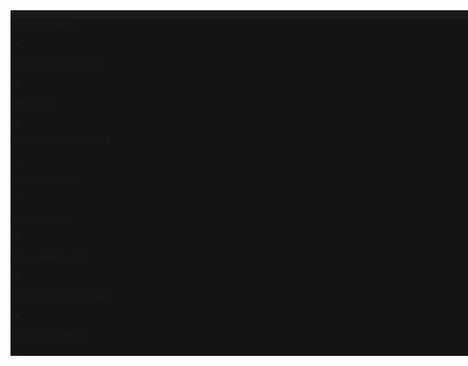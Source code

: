 <div class="split-view-view visible" style="top: 0px; height: 553px;"><div class="part editor" id="workbench.parts.editor" role="main"><div class="content" data-keybinding-context="5" style="overflow: hidden; background-color: rgb(26, 26, 26); width: 1169px; height: 553px;"><div class="grid-view-container"><div class="monaco-grid-view"><div class="monaco-grid-branch-node"><div class="monaco-split-view2 horizontal separator-border" style="--separator-border: rgba(255, 255, 255, 0.05);"><div class="sash-container"></div><div class="monaco-scrollable-element " role="presentation" style="position: relative; overflow: hidden;"><div class="split-view-container" style="overflow: hidden;"><div class="split-view-view visible" style="left: 0px; width: 1169px;"><div data-keybinding-context="6" class="editor-group-container active"><div class="editor-group-container-toolbar"><div class="monaco-action-bar"><ul class="actions-container highlight-toggled" role="toolbar" aria-label="Empty editor group actions"></ul></div></div><div class="editorCursorMainDiv" style="height: 100%; display: none;"><div style="height: 100%; width: 100%;"><div style="display: flex; justify-content: center; align-items: center; height: 100%; width: 100%; min-width: 420px; margin-left: auto; margin-right: auto; flex-direction: column; background: var(--vscode-editor-background); padding: 48px; gap: 24px; box-sizing: border-box;"><div style="display: flex; gap: 12px; align-items: center; width: 100%; max-width: calc(420px - 0.8rem);"><img src="../../../workbench/browser/parts/editor/media/logo.png" class="w-[50px] h-[50px]"><div class="flex flex-col"><div class="text-xl font-medium">Cursor</div><div class="flex gap-1.5"><div class="text-xs text-description-foreground font-light">Pro</div><div class="flex flex-row gap-1.5 items-center text-description-foreground"><span class="w-0.5 h-0.5 rounded-full bg-description-foreground inline-block"></span><span class="text-xs text-text-link-foreground font-light hover:underline cursor-pointer opacity-80">Settings</span></div></div></div></div><div style="display: grid; grid-template-columns: repeat(3, minmax(0px, 1fr)); gap: 12px; justify-content: center; width: 100%; max-width: calc(420px - 0.8rem);"><div class="cursor-button cursor-button-secondary cursor-button-secondary-clickable empty-screen-button" style="user-select: none; flex-shrink: 0; background-color: color-mix(in srgb, color-mix(in srgb, var(--vscode-quickInput-background) 80%, var(--vscode-editor-foreground) 5%) 95%, rgb(128, 128, 128) 5%); border: 1px solid var(--vscode-widget-border); padding: 10px 12px; border-radius: 6px; display: flex; flex-direction: column; justify-content: center; align-items: flex-start; gap: 6px; cursor: pointer; overflow: hidden; text-overflow: ellipsis; box-shadow: 0 0 1px var(--vscode-widget-shadow);"><div class="codicon codicon-folder-two" style="font-size: 16px; color: var(--vscode-foreground);"></div><div style="font-size: 12px; color: var(--vscode-foreground); white-space: nowrap; overflow: hidden; text-overflow: ellipsis;">Open project</div></div><div class="cursor-button cursor-button-secondary cursor-button-secondary-clickable empty-screen-button" style="user-select: none; flex-shrink: 0; background-color: color-mix(in srgb, color-mix(in srgb, var(--vscode-quickInput-background) 80%, var(--vscode-editor-foreground) 5%) 95%, rgb(128, 128, 128) 5%); border: 1px solid var(--vscode-widget-border); padding: 10px 12px; border-radius: 6px; display: flex; flex-direction: column; justify-content: center; align-items: flex-start; gap: 6px; cursor: pointer; overflow: hidden; text-overflow: ellipsis; box-shadow: 0 0 1px var(--vscode-widget-shadow);"><div class="codicon codicon-clone-two" style="font-size: 16px; color: var(--vscode-foreground);"></div><div style="font-size: 12px; color: var(--vscode-foreground); white-space: nowrap; overflow: hidden; text-overflow: ellipsis;">Clone repo</div></div><div class="cursor-button cursor-button-secondary cursor-button-secondary-clickable empty-screen-button" style="user-select: none; flex-shrink: 0; background-color: color-mix(in srgb, color-mix(in srgb, var(--vscode-quickInput-background) 80%, var(--vscode-editor-foreground) 5%) 95%, rgb(128, 128, 128) 5%); border: 1px solid var(--vscode-widget-border); padding: 10px 12px; border-radius: 6px; display: flex; flex-direction: column; justify-content: center; align-items: flex-start; gap: 6px; cursor: pointer; overflow: hidden; text-overflow: ellipsis; box-shadow: 0 0 1px var(--vscode-widget-shadow);"><div class="codicon codicon-terminal-two" style="font-size: 16px; color: var(--vscode-foreground);"></div><div style="font-size: 12px; color: var(--vscode-foreground); white-space: nowrap; overflow: hidden; text-overflow: ellipsis;">Connect via SSH</div></div></div><div style="width: 100%; max-width: 420px;"><div style="display: flex; align-items: center; justify-content: space-between; padding: 0.2rem 0.4rem; font-size: 0.65rem; line-height: 1.2; margin-bottom: 0.15rem; opacity: 0.9; gap: 0.5rem; color: var(--vscode-foreground);"><div style="display: flex; align-items: center;"><span style="font-weight: 400; margin-right: 0.25rem; opacity: 0.6;">Recent projects</span></div><div class="empty-screen-view-all" style="cursor: pointer; opacity: 0.6;">View all (8<!---->)</div></div><div style="display: flex; flex-direction: column; gap: 0.15rem;"><div class="empty-screen-recent-item" style="display: flex; outline: none; align-items: center; padding: 0.2rem 0.4rem; border-radius: 0.25rem; cursor: pointer; justify-content: center; min-width: 0px; line-height: 1.2;"><div style="flex-grow: 1; flex-shrink: 1; min-width: 0px; font-size: 0.75rem; color: var(--vscode-foreground); opacity: 0.8; white-space: nowrap; overflow: hidden; text-overflow: ellipsis;">CursorWeb</div><div style="font-size: 0.65rem; color: var(--vscode-foreground); opacity: 0.6; margin-left: 12px; flex-shrink: 0; direction: rtl; white-space: nowrap; overflow: hidden; text-overflow: ellipsis; max-width: 50%;"><span style="direction: ltr; unicode-bidi: embed;">~/Documents/Git</span></div></div><div class="empty-screen-recent-item" style="display: flex; outline: none; align-items: center; padding: 0.2rem 0.4rem; border-radius: 0.25rem; cursor: pointer; justify-content: center; min-width: 0px; line-height: 1.2;"><div style="flex-grow: 1; flex-shrink: 1; min-width: 0px; font-size: 0.75rem; color: var(--vscode-foreground); opacity: 0.8; white-space: nowrap; overflow: hidden; text-overflow: ellipsis;">aboutME</div><div style="font-size: 0.65rem; color: var(--vscode-foreground); opacity: 0.6; margin-left: 12px; flex-shrink: 0; direction: rtl; white-space: nowrap; overflow: hidden; text-overflow: ellipsis; max-width: 50%;"><span style="direction: ltr; unicode-bidi: embed;">~/Documents/Git</span></div></div><div class="empty-screen-recent-item" style="display: flex; outline: none; align-items: center; padding: 0.2rem 0.4rem; border-radius: 0.25rem; cursor: pointer; justify-content: center; min-width: 0px; line-height: 1.2;"><div style="flex-grow: 1; flex-shrink: 1; min-width: 0px; font-size: 0.75rem; color: var(--vscode-foreground); opacity: 0.8; white-space: nowrap; overflow: hidden; text-overflow: ellipsis;">CursorWeb-1</div><div style="font-size: 0.65rem; color: var(--vscode-foreground); opacity: 0.6; margin-left: 12px; flex-shrink: 0; direction: rtl; white-space: nowrap; overflow: hidden; text-overflow: ellipsis; max-width: 50%;"><span style="direction: ltr; unicode-bidi: embed;">~/Documents/Git</span></div></div><div class="empty-screen-recent-item" style="display: flex; outline: none; align-items: center; padding: 0.2rem 0.4rem; border-radius: 0.25rem; cursor: pointer; justify-content: center; min-width: 0px; line-height: 1.2;"><div style="flex-grow: 1; flex-shrink: 1; min-width: 0px; font-size: 0.75rem; color: var(--vscode-foreground); opacity: 0.8; white-space: nowrap; overflow: hidden; text-overflow: ellipsis;">SimpleGardeningCalendar</div><div style="font-size: 0.65rem; color: var(--vscode-foreground); opacity: 0.6; margin-left: 12px; flex-shrink: 0; direction: rtl; white-space: nowrap; overflow: hidden; text-overflow: ellipsis; max-width: 50%;"><span style="direction: ltr; unicode-bidi: embed;">~/Documents/Git</span></div></div><div class="empty-screen-recent-item" style="display: flex; outline: none; align-items: center; padding: 0.2rem 0.4rem; border-radius: 0.25rem; cursor: pointer; justify-content: center; min-width: 0px; line-height: 1.2;"><div style="flex-grow: 1; flex-shrink: 1; min-width: 0px; font-size: 0.75rem; color: var(--vscode-foreground); opacity: 0.8; white-space: nowrap; overflow: hidden; text-overflow: ellipsis;">3m5s</div><div style="font-size: 0.65rem; color: var(--vscode-foreground); opacity: 0.6; margin-left: 12px; flex-shrink: 0; direction: rtl; white-space: nowrap; overflow: hidden; text-overflow: ellipsis; max-width: 50%;"><span style="direction: ltr; unicode-bidi: embed;">~/Documents/Git</span></div></div></div></div></div></div></div><div class="monaco-progress-container done" role="progressbar" aria-valuemin="0" aria-hidden="true" style="display: none; top: 33px;"><div class="progress-bit" style="background-color: var(--vscode-progressBar-background); width: inherit; opacity: 1;"></div></div><div class="title tabs show-file-icons" style="--editor-group-tab-height: 35px; background-color: rgb(20, 20, 20);"><div class="tabs-and-actions-container tabs-border-bottom" data-keybinding-context="7" style="--tabs-border-bottom-color: rgba(255, 255, 255, 0.05);"><div class="monaco-scrollable-element " role="presentation" style="position: relative; overflow: hidden;"><div role="tablist" draggable="true" class="tabs-container" style="overflow: hidden;"><div draggable="true" role="tab" class="tab tab-actions-right sizing-fit has-icon tab-border-bottom" aria-label="AppController.js" aria-description="" custom-hover="true" data-resource-name="AppController.js" aria-selected="false" tabindex="-1" style="left: auto; border-right: 1px solid rgba(255, 255, 255, 0.05); --tab-border-bottom-color: #1a1a1a;"><div class="tab-border-top-container"></div><div class="monaco-icon-label file-icon controllers-name-dir-icon appcontroller.js-name-file-icon name-file-icon js-ext-file-icon ext-file-icon javascript-lang-file-icon tab-label tab-label-has-badge" aria-label="~/Documents/Git/CursorWeb/cursor-chat-agent/web/assets/js/presentation/controllers/AppController.js"><div class="monaco-icon-label-container"><span class="monaco-icon-name-container"><a class="label-name">AppController.js</a></span></div></div><div class="tab-actions"><div class="monaco-action-bar"><ul class="actions-container" role="toolbar" aria-label="Tab actions"><li class="action-item" role="presentation" custom-hover="true"><a class="action-label codicon codicon-close" role="button" aria-label="Close (Ctrl+W)" tabindex="-1"></a></li></ul></div></div><div class="tab-fade-hider"></div><div class="tab-border-bottom-container"></div></div><div draggable="true" role="tab" class="tab tab-actions-right sizing-fit has-icon tab-border-bottom" aria-label="chat-dom.md" aria-description="" custom-hover="true" data-resource-name="chat-dom.md" aria-selected="false" tabindex="-1" style="left: auto; border-right: 1px solid rgba(255, 255, 255, 0.05); --tab-border-bottom-color: #1a1a1a;"><div class="tab-border-top-container"></div><div class="monaco-icon-label file-icon cursor-name-dir-icon chat-dom.md-name-file-icon name-file-icon md-ext-file-icon ext-file-icon markdown-lang-file-icon tab-label tab-label-has-badge monaco-decoration-itemColor--ec98p9 monaco-decoration-itemBadge--ec98p9 monaco-decoration-iconBadge--ec98p9" aria-label="~/Documents/Git/CursorWeb/cursor-chat-agent/docs/ides/cursor/chat-dom.md • Untracked"><div class="monaco-icon-label-container"><span class="monaco-icon-name-container"><a class="label-name">chat-dom.md</a></span><span class="monaco-icon-description-container"><span class="label-description">…/cursor</span></span></div></div><div class="tab-actions"><div class="monaco-action-bar"><ul class="actions-container" role="toolbar" aria-label="Tab actions"><li class="action-item" role="presentation" custom-hover="true"><a class="action-label codicon codicon-close" role="button" aria-label="Close (Ctrl+W)" tabindex="-1"></a></li></ul></div></div><div class="tab-fade-hider"></div><div class="tab-border-bottom-container"></div></div><div draggable="true" role="tab" class="tab tab-actions-right sizing-fit has-icon tab-border-bottom" aria-label="selectors.js" aria-description="" custom-hover="true" data-resource-name="selectors.js" aria-selected="false" tabindex="-1" style="left: auto; border-right: 1px solid rgba(255, 255, 255, 0.05); --tab-border-bottom-color: #1a1a1a;"><div class="tab-border-top-container"></div><div class="monaco-icon-label file-icon cursor-name-dir-icon selectors.js-name-file-icon name-file-icon js-ext-file-icon ext-file-icon javascript-lang-file-icon tab-label tab-label-has-badge monaco-decoration-itemColor--ec98p9 monaco-decoration-itemBadge--ec98p9 monaco-decoration-iconBadge--ec98p9" aria-label="~/Documents/Git/CursorWeb/cursor-chat-agent/docs/ides/cursor/selectors.js • Untracked"><div class="monaco-icon-label-container"><span class="monaco-icon-name-container"><a class="label-name">selectors.js</a></span></div></div><div class="tab-actions"><div class="monaco-action-bar"><ul class="actions-container" role="toolbar" aria-label="Tab actions"><li class="action-item" role="presentation" custom-hover="true"><a class="action-label codicon codicon-close" role="button" aria-label="Close (Ctrl+W)" tabindex="-1"></a></li></ul></div></div><div class="tab-fade-hider"></div><div class="tab-border-bottom-container"></div></div><div draggable="true" role="tab" class="tab tab-actions-right sizing-fit has-icon tab-border-bottom" aria-label="DOM-STRUCTURES.md" aria-description="" custom-hover="true" data-resource-name="DOM-STRUCTURES.md" aria-selected="false" tabindex="-1" style="left: auto; border-right: 1px solid rgba(255, 255, 255, 0.05); --tab-border-bottom-color: #1a1a1a;"><div class="tab-border-top-container"></div><div class="monaco-icon-label file-icon docs-name-dir-icon dom-structures.md-name-file-icon name-file-icon md-ext-file-icon ext-file-icon markdown-lang-file-icon tab-label tab-label-has-badge monaco-decoration-itemColor--ec98p9 monaco-decoration-itemBadge--ec98p9 monaco-decoration-iconBadge--ec98p9" aria-label="~/Documents/Git/CursorWeb/cursor-chat-agent/docs/DOM-STRUCTURES.md • Untracked"><div class="monaco-icon-label-container"><span class="monaco-icon-name-container"><a class="label-name">DOM-STRUCTURES.md</a></span></div></div><div class="tab-actions"><div class="monaco-action-bar"><ul class="actions-container" role="toolbar" aria-label="Tab actions"><li class="action-item" role="presentation" custom-hover="true"><a class="action-label codicon codicon-close" role="button" aria-label="Close (Ctrl+W)" tabindex="-1"></a></li></ul></div></div><div class="tab-fade-hider"></div><div class="tab-border-bottom-container"></div></div><div draggable="true" role="tab" class="tab tab-actions-right sizing-fit has-icon tab-border-bottom" aria-label="sidebar-dom.md" aria-description="" custom-hover="true" data-resource-name="sidebar-dom.md" aria-selected="false" tabindex="-1" style="left: auto; border-right: 1px solid rgba(255, 255, 255, 0.05); --tab-border-bottom-color: #1a1a1a;"><div class="tab-border-top-container"></div><div class="monaco-icon-label file-icon cursor-name-dir-icon sidebar-dom.md-name-file-icon name-file-icon md-ext-file-icon ext-file-icon markdown-lang-file-icon tab-label tab-label-has-badge" aria-label="~/Documents/Git/CursorWeb/cursor-chat-agent/docs/ides/cursor/sidebar-dom.md"><div class="monaco-icon-label-container"><span class="monaco-icon-name-container"><a class="label-name">sidebar-dom.md</a></span></div></div><div class="tab-actions"><div class="monaco-action-bar"><ul class="actions-container" role="toolbar" aria-label="Tab actions"><li class="action-item" role="presentation" custom-hover="true"><a class="action-label codicon codicon-close" role="button" aria-label="Close (Ctrl+W)" tabindex="-1"></a></li></ul></div></div><div class="tab-fade-hider"></div><div class="tab-border-bottom-container"></div></div><div draggable="true" role="tab" class="tab tab-actions-right sizing-fit has-icon tab-border-bottom active selected tab-border-top" aria-label="editor-dom.md" aria-description="" custom-hover="true" data-resource-name="editor-dom.md" aria-selected="true" tabindex="0" style="left: auto; border-right: 1px solid rgba(255, 255, 255, 0.05); --tab-border-bottom-color: #1a1a1a; --tab-border-top-color: rgba(255, 255, 255, 0);"><div class="tab-border-top-container"></div><div class="monaco-icon-label file-icon cursor-name-dir-icon editor-dom.md-name-file-icon name-file-icon md-ext-file-icon ext-file-icon markdown-lang-file-icon tab-label tab-label-has-badge" aria-label="~/Documents/Git/CursorWeb/cursor-chat-agent/docs/ides/cursor/editor-dom.md"><div class="monaco-icon-label-container"><span class="monaco-icon-name-container"><a class="label-name">editor-dom.md</a></span><span class="monaco-icon-description-container"><span class="label-description" style="margin-left: 0px;"></span></span></div></div><div class="tab-actions"><div class="monaco-action-bar"><ul class="actions-container" role="toolbar" aria-label="Tab actions"><li class="action-item" role="presentation" custom-hover="true"><a class="action-label codicon codicon-close" role="button" aria-label="Close (Ctrl+W)" tabindex="0"></a></li></ul></div></div><div class="tab-fade-hider"></div><div class="tab-border-bottom-container"></div></div><div draggable="true" role="tab" class="tab tab-actions-right sizing-fit has-icon tab-border-bottom" aria-label="dom-patterns.md" aria-description="" custom-hover="true" data-resource-name="dom-patterns.md" aria-selected="false" tabindex="-1" style="left: auto; border-right: 1px solid rgba(255, 255, 255, 0.05); --tab-border-bottom-color: #1a1a1a;"><div class="tab-border-top-container"></div><div class="monaco-icon-label file-icon common-name-dir-icon dom-patterns.md-name-file-icon name-file-icon md-ext-file-icon ext-file-icon markdown-lang-file-icon tab-label tab-label-has-badge monaco-decoration-itemColor--ec98p9 monaco-decoration-itemBadge--ec98p9 monaco-decoration-iconBadge--ec98p9" aria-label="~/Documents/Git/CursorWeb/cursor-chat-agent/docs/ides/common/dom-patterns.md • Untracked"><div class="monaco-icon-label-container"><span class="monaco-icon-name-container"><a class="label-name">dom-patterns.md</a></span><span class="monaco-icon-description-container"><span class="label-description" style="margin-left: 0px;"></span></span></div></div><div class="tab-actions"><div class="monaco-action-bar"><ul class="actions-container" role="toolbar" aria-label="Tab actions"><li class="action-item" role="presentation" custom-hover="true"><a class="action-label codicon codicon-close" role="button" aria-label="Close (Ctrl+W)" tabindex="-1"></a></li></ul></div></div><div class="tab-fade-hider"></div><div class="tab-border-bottom-container"></div></div><div draggable="true" role="tab" class="tab tab-actions-right sizing-fit has-icon" aria-label="chat-dom.md" aria-description="" custom-hover="true" data-resource-name="chat-dom.md" aria-selected="false" tabindex="-1" style="left: auto; border-right: 1px solid rgba(255, 255, 255, 0.05);"><div class="tab-border-top-container"></div><div class="monaco-icon-label file-icon vscode-name-dir-icon chat-dom.md-name-file-icon name-file-icon md-ext-file-icon ext-file-icon markdown-lang-file-icon tab-label tab-label-has-badge monaco-decoration-itemColor--ec98p9 monaco-decoration-itemBadge--ec98p9 monaco-decoration-iconBadge--ec98p9" aria-label="~/Documents/Git/CursorWeb/cursor-chat-agent/docs/ides/vscode/chat-dom.md • Untracked"><div class="monaco-icon-label-container"><span class="monaco-icon-name-container"><a class="label-name">chat-dom.md</a></span><span class="monaco-icon-description-container"><span class="label-description">…/vscode</span></span></div></div><div class="tab-actions"><div class="monaco-action-bar"><ul class="actions-container" role="toolbar" aria-label="Tab actions"><li class="action-item" role="presentation" custom-hover="true"><a class="action-label codicon codicon-close" role="button" aria-label="Close (Ctrl+W)" tabindex="-1"></a></li></ul></div></div><div class="tab-fade-hider"></div><div class="tab-border-bottom-container"></div></div><div draggable="true" role="tab" class="tab tab-actions-right sizing-fit has-icon" aria-label="ChatComponent.js" aria-description="" custom-hover="true" data-resource-name="ChatComponent.js" aria-selected="false" tabindex="-1" style="left: auto; border-right: 1px solid rgba(255, 255, 255, 0.05);"><div class="tab-border-top-container"></div><div class="monaco-icon-label file-icon components-name-dir-icon chatcomponent.js-name-file-icon name-file-icon js-ext-file-icon ext-file-icon javascript-lang-file-icon tab-label tab-label-has-badge" aria-label="~/Documents/Git/CursorWeb/cursor-chat-agent/web/assets/js/presentation/components/ChatComponent.js"><div class="monaco-icon-label-container"><span class="monaco-icon-name-container"><a class="label-name">ChatComponent.js</a></span></div></div><div class="tab-actions"><div class="monaco-action-bar"><ul class="actions-container" role="toolbar" aria-label="Tab actions"><li class="action-item" role="presentation" custom-hover="true"><a class="action-label codicon codicon-close" role="button" aria-label="Close (Ctrl+W)" tabindex="-1"></a></li></ul></div></div><div class="tab-fade-hider"></div><div class="tab-border-bottom-container"></div></div><div draggable="true" role="tab" class="tab tab-actions-right sizing-fit has-icon" aria-label="Cursor Settings" aria-description="" custom-hover="true" data-resource-name="aisettings" aria-selected="false" tabindex="-1" style="left: auto; border-right: 1px solid rgba(255, 255, 255, 0.05);"><div class="tab-border-top-container"></div><div class="monaco-icon-label codicon-settings-editor-label-icon predefined-file-icon tab-label tab-label-has-badge" aria-label="Cursor Settings"><div class="monaco-icon-label-container"><span class="monaco-icon-name-container"><a class="label-name">Cursor Settings</a></span></div></div><div class="tab-actions"><div class="monaco-action-bar"><ul class="actions-container" role="toolbar" aria-label="Tab actions"><li class="action-item" role="presentation" custom-hover="true"><a class="action-label codicon codicon-close" role="button" aria-label="Close (Ctrl+W)" tabindex="-1"></a></li></ul></div></div><div class="tab-fade-hider"></div><div class="tab-border-bottom-container"></div></div><div draggable="true" role="tab" class="tab tab-actions-right sizing-fit has-icon" aria-label="ChatSidebarComponent.js" aria-description="" custom-hover="true" data-resource-name="ChatSidebarComponent.js" aria-selected="false" tabindex="-1" style="left: auto; border-right: 1px solid rgba(255, 255, 255, 0.05);"><div class="tab-border-top-container"></div><div class="monaco-icon-label file-icon components-name-dir-icon chatsidebarcomponent.js-name-file-icon name-file-icon js-ext-file-icon ext-file-icon javascript-lang-file-icon tab-label tab-label-has-badge" aria-label="~/Documents/Git/CursorWeb/cursor-chat-agent/web/assets/js/presentation/components/ChatSidebarComponent.js"><div class="monaco-icon-label-container"><span class="monaco-icon-name-container"><a class="label-name">ChatSidebarComponent.js</a></span></div></div><div class="tab-actions"><div class="monaco-action-bar"><ul class="actions-container" role="toolbar" aria-label="Tab actions"><li class="action-item" role="presentation" custom-hover="true"><a class="action-label codicon codicon-close" role="button" aria-label="Close (Ctrl+W)" tabindex="-1"></a></li></ul></div></div><div class="tab-fade-hider"></div><div class="tab-border-bottom-container"></div></div><div draggable="true" role="tab" class="tab tab-actions-right sizing-fit has-icon" aria-label="Application.js" aria-description="" custom-hover="true" data-resource-name="Application.js" aria-selected="false" tabindex="-1" style="left: auto; border-right: 1px solid rgba(255, 255, 255, 0.05);"><div class="tab-border-top-container"></div><div class="monaco-icon-label file-icon src-name-dir-icon application.js-name-file-icon name-file-icon js-ext-file-icon ext-file-icon javascript-lang-file-icon tab-label tab-label-has-badge" aria-label="~/Documents/Git/CursorWeb/cursor-chat-agent/src/Application.js"><div class="monaco-icon-label-container"><span class="monaco-icon-name-container"><a class="label-name">Application.js</a></span></div></div><div class="tab-actions"><div class="monaco-action-bar"><ul class="actions-container" role="toolbar" aria-label="Tab actions"><li class="action-item" role="presentation" custom-hover="true"><a class="action-label codicon codicon-close" role="button" aria-label="Close (Ctrl+W)" tabindex="-1"></a></li></ul></div></div><div class="tab-fade-hider"></div><div class="tab-border-bottom-container"></div></div><div draggable="true" role="tab" class="tab tab-actions-right sizing-fit has-icon" aria-label="ChatController.js" aria-description="" custom-hover="true" data-resource-name="ChatController.js" aria-selected="false" tabindex="-1" style="left: auto; border-right: 1px solid rgba(255, 255, 255, 0.05);"><div class="tab-border-top-container"></div><div class="monaco-icon-label file-icon api-name-dir-icon chatcontroller.js-name-file-icon name-file-icon js-ext-file-icon ext-file-icon javascript-lang-file-icon tab-label tab-label-has-badge" aria-label="~/Documents/Git/CursorWeb/cursor-chat-agent/src/presentation/api/ChatController.js"><div class="monaco-icon-label-container"><span class="monaco-icon-name-container"><a class="label-name">ChatController.js</a></span></div></div><div class="tab-actions"><div class="monaco-action-bar"><ul class="actions-container" role="toolbar" aria-label="Tab actions"><li class="action-item" role="presentation" custom-hover="true"><a class="action-label codicon codicon-close" role="button" aria-label="Close (Ctrl+W)" tabindex="-1"></a></li></ul></div></div><div class="tab-fade-hider"></div><div class="tab-border-bottom-container"></div></div><div draggable="true" role="tab" class="tab tab-actions-right sizing-fit has-icon" aria-label="CursorIDEService.js" aria-description="" custom-hover="true" data-resource-name="CursorIDEService.js" aria-selected="false" tabindex="-1" style="left: auto; border-right: 1px solid rgba(255, 255, 255, 0.05);"><div class="tab-border-top-container"></div><div class="monaco-icon-label file-icon services-name-dir-icon cursorideservice.js-name-file-icon name-file-icon js-ext-file-icon ext-file-icon javascript-lang-file-icon tab-label tab-label-has-badge" aria-label="~/Documents/Git/CursorWeb/cursor-chat-agent/src/domain/services/CursorIDEService.js"><div class="monaco-icon-label-container"><span class="monaco-icon-name-container"><a class="label-name">CursorIDEService.js</a></span></div></div><div class="tab-actions"><div class="monaco-action-bar"><ul class="actions-container" role="toolbar" aria-label="Tab actions"><li class="action-item" role="presentation" custom-hover="true"><a class="action-label codicon codicon-close" role="button" aria-label="Close (Ctrl+W)" tabindex="-1"></a></li></ul></div></div><div class="tab-fade-hider"></div><div class="tab-border-bottom-container"></div></div><div draggable="true" role="tab" class="tab tab-actions-right sizing-fit has-icon" aria-label="ChatService.js" aria-description="" custom-hover="true" data-resource-name="ChatService.js" aria-selected="false" tabindex="-1" style="left: auto; border-right: 1px solid rgba(255, 255, 255, 0.05);"><div class="tab-border-top-container"></div><div class="monaco-icon-label file-icon services-name-dir-icon chatservice.js-name-file-icon name-file-icon js-ext-file-icon ext-file-icon javascript-lang-file-icon tab-label tab-label-has-badge" aria-label="~/Documents/Git/CursorWeb/cursor-chat-agent/web/assets/js/application/services/ChatService.js"><div class="monaco-icon-label-container"><span class="monaco-icon-name-container"><a class="label-name">ChatService.js</a></span></div></div><div class="tab-actions"><div class="monaco-action-bar"><ul class="actions-container" role="toolbar" aria-label="Tab actions"><li class="action-item" role="presentation" custom-hover="true"><a class="action-label codicon codicon-close" role="button" aria-label="Close (Ctrl+W)" tabindex="-1"></a></li></ul></div></div><div class="tab-fade-hider"></div><div class="tab-border-bottom-container"></div></div></div><div role="presentation" aria-hidden="true" class="invisible scrollbar horizontal fade" style="position: absolute; width: 1079px; height: 3px; left: 0px; bottom: 0px;"><div class="slider" style="position: absolute; top: 0px; left: 0px; height: 3px; transform: translate3d(0px, 0px, 0px); contain: strict; width: 444px;"></div></div><div role="presentation" aria-hidden="true" class="invisible scrollbar vertical" style="position: absolute; width: 0px; height: 0px; right: 0px; top: 0px;"><div class="slider" style="position: absolute; top: 0px; left: 0px; width: 10px; transform: translate3d(0px, 0px, 0px); contain: strict; height: 0px;"></div></div></div><div class="editor-actions"><div class="monaco-toolbar"><div class="monaco-action-bar"><ul class="actions-container highlight-toggled" role="toolbar" aria-label="Editor actions"><li class="action-item menu-entry" role="presentation" custom-hover="true"><a class="action-label codicon codicon-open-preview" role="button" aria-label="Open Preview to the Side (Ctrl+K V)
[Alt] Open Preview (Ctrl+Shift+V)" tabindex="0"></a><div class="badge" aria-hidden="true" style="display: none;"><div class="badge-content"></div></div></li><li class="action-item menu-entry" role="presentation" custom-hover="true"><a class="action-label codicon codicon-split-horizontal" role="button" aria-label="Split Editor Right (Ctrl+\)
[Alt] Split Editor Down"></a><div class="badge" aria-hidden="true" style="display: none;"><div class="badge-content"></div></div></li><li class="action-item" role="presentation"><div class="monaco-dropdown"><div class="dropdown-label"><a class="action-label codicon codicon-ellipsis-two" role="button" aria-haspopup="true" aria-expanded="false" custom-hover="true" aria-label="More Actions..."></a></div></div></li></ul></div></div></div></div><div class="breadcrumbs-below-tabs"><div class="breadcrumbs-control relative-path"><div class="monaco-scrollable-element " role="presentation" style="position: relative; overflow: hidden;"><div class="monaco-breadcrumbs" tabindex="0" role="list" style="overflow: hidden; width: 1169px; height: 22px;"><style type="text/css" media="screen">.monaco-breadcrumbs { background-color: var(--vscode-breadcrumb-background)}.monaco-breadcrumbs .monaco-breadcrumb-item { color: var(--vscode-breadcrumb-foreground)}<br>.monaco-breadcrumbs .monaco-breadcrumb-item.focused { color: var(--vscode-breadcrumb-focusForeground)}<br>.monaco-breadcrumbs .monaco-breadcrumb-item.focused.selected { color: var(--vscode-breadcrumb-activeSelectionForeground)}<br>.monaco-breadcrumbs:not(.disabled	) .monaco-breadcrumb-item:hover:not(.focused):not(.selected) { color: var(--vscode-breadcrumb-focusForeground)}<br></style><div class="folder monaco-breadcrumb-item" draggable="true" tabindex="-1" role="listitem"><div class="monaco-icon-label" aria-label="~/Documents/Git/CursorWeb/cursor-chat-agent • Contains emphasized items" custom-hover="true"><div class="monaco-icon-label-container"><span class="monaco-icon-name-container"><a class="label-name">cursor-chat-agent</a></span></div></div><div class="codicon codicon-breadcrumb-separator"></div></div><div class="folder monaco-breadcrumb-item" draggable="true" tabindex="-1" role="listitem"><div class="monaco-icon-label" aria-label="~/Documents/Git/CursorWeb/cursor-chat-agent/docs • Contains emphasized items" custom-hover="true"><div class="monaco-icon-label-container"><span class="monaco-icon-name-container"><a class="label-name">docs</a></span></div></div><div class="codicon codicon-breadcrumb-separator"></div></div><div class="folder monaco-breadcrumb-item" draggable="true" tabindex="-1" role="listitem"><div class="monaco-icon-label" aria-label="~/Documents/Git/CursorWeb/cursor-chat-agent/docs/ides • Contains emphasized items" custom-hover="true"><div class="monaco-icon-label-container"><span class="monaco-icon-name-container"><a class="label-name">ides</a></span></div></div><div class="codicon codicon-breadcrumb-separator"></div></div><div class="folder monaco-breadcrumb-item" draggable="true" tabindex="-1" role="listitem"><div class="monaco-icon-label" aria-label="~/Documents/Git/CursorWeb/cursor-chat-agent/docs/ides/cursor • Contains emphasized items" custom-hover="true"><div class="monaco-icon-label-container"><span class="monaco-icon-name-container"><a class="label-name">cursor</a></span></div></div><div class="codicon codicon-breadcrumb-separator"></div></div><div class="file monaco-breadcrumb-item" draggable="true" tabindex="-1" role="listitem"><div class="monaco-icon-label file-icon cursor-name-dir-icon editor-dom.md-name-file-icon name-file-icon md-ext-file-icon ext-file-icon markdown-lang-file-icon" aria-label="~/Documents/Git/CursorWeb/cursor-chat-agent/docs/ides/cursor/editor-dom.md" custom-hover="true"><div class="monaco-icon-label-container"><span class="monaco-icon-name-container"><a class="label-name">editor-dom.md</a></span></div></div><div class="codicon codicon-breadcrumb-separator"></div></div></div><div role="presentation" aria-hidden="true" class="invisible scrollbar horizontal" style="position: absolute; width: 1169px; height: 3px; left: 0px; bottom: 0px;"><div class="slider" style="position: absolute; top: 0px; left: 0px; height: 3px; transform: translate3d(0px, 0px, 0px); contain: strict; width: 1169px;"></div></div><div role="presentation" aria-hidden="true" class="invisible scrollbar vertical" style="position: absolute; width: 0px; height: 22px; right: 0px; top: 0px;"><div class="slider" style="position: absolute; top: 0px; left: 0px; width: 0px; transform: translate3d(0px, 0px, 0px); contain: strict; height: 22px;"></div></div></div></div></div></div><div class="editor-container" style="background-color: rgb(26, 26, 26); height: 496px;"><div class="editor-instance" data-keybinding-context="190" aria-label="editor-dom.md" style="--vscode-editorCodeLens-lineHeight: 16px; --vscode-editorCodeLens-fontSize: 12px; --vscode-editorCodeLens-fontFeatureSettings: &quot;liga&quot; off, &quot;calt&quot; off; --testMessageDecorationFontFamily: 'Droid Sans Mono', 'monospace', monospace; --testMessageDecorationFontSize: 14px; --code-editorInlayHintsFontFamily: 'Droid Sans Mono', 'monospace', monospace;" data-mode-id="markdown"><div class="monaco-editor no-user-select  showUnused showDeprecated vs-dark focused" role="code" style="width: 1169px; height: 496px;" data-uri="file:///home/fr4iser/Documents/Git/CursorWeb/cursor-chat-agent/docs/ides/cursor/editor-dom.md"><div data-mprt="3" class="overflow-guard" style="width: 1169px; height: 496px;"><textarea data-mprt="7" class="inputarea monaco-mouse-cursor-text" wrap="off" autocorrect="off" autocapitalize="off" autocomplete="off" spellcheck="false" aria-label="The editor is not accessible at this time. To enable screen reader optimized mode, use Shift+Alt+F4" aria-required="false" tabindex="0" role="textbox" aria-roledescription="editor" aria-multiline="true" aria-autocomplete="both" style="tab-size: 34.4688px; font-family: &quot;Droid Sans Mono&quot;, &quot;monospace&quot;, monospace; font-weight: normal; font-size: 14px; font-feature-settings: &quot;liga&quot; 0, &quot;calt&quot; 0; font-variation-settings: normal; line-height: 19px; letter-spacing: 0px; top: 0px; left: 71px; width: 1px; height: 1px;"></textarea><div style="position: absolute; top: 0px; left: 0px; width: 0px; height: 0px;" class="monaco-editor-background textAreaCover margin"></div><div class="margin" role="presentation" aria-hidden="true" style="position: absolute; transform: translate3d(0px, 0px, 0px); contain: strict; top: 0px; height: 496px; width: 71px;"><div class="glyph-margin" style="left: 0px; width: 19px; height: 496px;"></div><div class="margin-view-zones" role="presentation" aria-hidden="true" style="position: absolute;"></div><div class="margin-view-overlays focused" role="presentation" aria-hidden="true" style="position: absolute; font-family: &quot;Droid Sans Mono&quot;, &quot;monospace&quot;, monospace; font-weight: normal; font-size: 14px; font-feature-settings: &quot;liga&quot; 0, &quot;calt&quot; 0; font-variation-settings: normal; line-height: 19px; letter-spacing: 0px; width: 71px; height: 496px;"><div style="top:0px;height:19px;"><div class="current-line current-line-margin-both" style="width:71px"></div><div class="line-numbers lh-odd dimmed-line-number active-line-number" style="left:19px;width:26px;">1</div></div></div><div class="glyph-margin-widgets" style="position: absolute; top: 0px;"></div></div><div class="monaco-scrollable-element editor-scrollable vs-dark" role="presentation" data-mprt="6" style="position: absolute; overflow: hidden; left: 71px; width: 1098px; height: 496px;"><div class="lines-content monaco-editor-background" style="position: absolute; overflow: hidden; width: 1.67772e+07px; height: 1.67772e+07px; transform: translate3d(0px, 0px, 0px); contain: strict; top: 0px; left: 0px;"><div class="view-overlays focused" role="presentation" aria-hidden="true" style="position: absolute; font-family: &quot;Droid Sans Mono&quot;, &quot;monospace&quot;, monospace; font-weight: normal; font-size: 14px; font-feature-settings: &quot;liga&quot; 0, &quot;calt&quot; 0; font-variation-settings: normal; line-height: 19px; letter-spacing: 0px; height: 0px; width: 1098px;"><div style="top:0px;height:19px;"><div class="current-line current-line-exact" style="width:1098px;"></div></div></div><div role="presentation" aria-hidden="true" class="view-rulers"></div><div class="view-zones" role="presentation" aria-hidden="true" style="position: absolute;"></div><div class="view-lines monaco-mouse-cursor-text" role="presentation" aria-hidden="true" data-mprt="8" style="position: absolute; font-family: &quot;Droid Sans Mono&quot;, &quot;monospace&quot;, monospace; font-weight: normal; font-size: 14px; font-feature-settings: &quot;liga&quot; 0, &quot;calt&quot; 0; font-variation-settings: normal; line-height: 19px; letter-spacing: 0px; width: 1098px; height: 496px;"><div style="top:0px;height:19px;" class="view-line"><span><span></span></span></div></div><div data-mprt="1" class="contentWidgets" style="position: absolute; top: 0px;"><div class="cursorHoverWidget" widgetid="HoverWidget" style="position: absolute; display: none; visibility: hidden; max-width: 1098px; top: 3979px; left: 310px;"><div class="buttonContainer" style="display: flex;"><button class="hoverButton"><span class="text">Add to Chat</span><span class="commandHelpText">Ctrl+L</span></button><button class="hoverButton"><span class="text">Quick Edit</span><span class="commandHelpText">Ctrl+K</span></button></div></div><div class="cursorHintLineWidgetBackground" widgetid="HintLineWidget" style="background-color: rgb(26, 26, 26); z-index: 4; width: 5000px; margin-left: 2px; white-space: nowrap; position: absolute; display: none; visibility: hidden; max-width: 1098px; font-size: 14px; line-height: 21px; opacity: 1; top: 19px; left: 0px;"><div class="cursorHintLineWidget" style="padding-left: 12px; background-color: rgb(41, 41, 41); font-size: 14px; line-height: 21px;"><div class="cursorHintLineWidgetText" style="font-size: 14px; line-height: 21px;">Ctrl+L to chat, Ctrl+K to generate</div></div></div></div><div role="presentation" aria-hidden="true" class="cursors-layer cursor-line-style cursor-solid"><div class="cursor  monaco-mouse-cursor-text " style="height: 19px; top: 0px; left: 0px; font-family: &quot;Droid Sans Mono&quot;, &quot;monospace&quot;, monospace; font-weight: normal; font-size: 14px; font-feature-settings: &quot;liga&quot; 0, &quot;calt&quot; 0; font-variation-settings: normal; line-height: 19px; letter-spacing: 0px; display: block; visibility: inherit; padding-left: 0px; width: 2px;"></div></div></div><div role="presentation" aria-hidden="true" class="invisible scrollbar horizontal" style="position: absolute; width: 1084px; height: 12px; left: 0px; bottom: 0px;"><div class="slider" style="position: absolute; top: 0px; left: 0px; height: 12px; transform: translate3d(0px, 0px, 0px); contain: strict; width: 1084px;"></div></div><canvas class="decorationsOverviewRuler" aria-hidden="true" width="14" height="496" style="position: absolute; transform: translate3d(0px, 0px, 0px); contain: strict; top: 0px; right: 0px; width: 14px; height: 496px; display: block;"></canvas><div role="presentation" aria-hidden="true" class="invisible scrollbar vertical" style="position: absolute; width: 14px; height: 496px; right: 0px; top: 0px;"><div class="slider" style="position: absolute; top: 0px; left: 0px; width: 14px; transform: translate3d(0px, 0px, 0px); contain: strict; height: 496px;"></div></div></div><div role="presentation" aria-hidden="true" style="width: 1169px;"></div><div data-mprt="4" class="overlayWidgets" style="width: 1169px;"><div class="sticky-widget" widgetid="editor.contrib.stickyScrollWidget" style="width: 1155px; position: absolute; right: 50%; top: 0px; display: none; height: 19px; margin-left: 0px;"><div class="sticky-widget-line-numbers" role="none" style="width: 71px; --vscode-editorStickyScroll-foldingOpacityTransition: opacity 0.5s; height: 19px;"></div><div class="sticky-widget-lines-scrollable" style="--vscode-editorStickyScroll-scrollableWidth: 1084px; height: 19px;"><div class="sticky-widget-lines" role="list" style="left: 0px;"></div></div></div><div class="defineKeybindingWidget" widgetid="editor.contrib.defineKeybindingWidget" style="display: none; width: 400px; height: 110px; background-color: var(--vscode-editorWidget-background); color: var(--vscode-editorWidget-foreground); box-shadow: 0 2px 8px var(--vscode-widget-shadow); position: absolute;"><div class="message">Press desired key combination and then press ENTER.</div><div class="settings-header-widget"><div class="settings-search-container"><div class="settings-search-input"><div class="monaco-inputbox idle" data-keybinding-context="191" style="background-color: var(--vscode-input-background); color: var(--vscode-input-foreground); border: 1px solid var(--vscode-input-border, transparent);"><div class="ibwrapper"><input class="input empty" autocorrect="off" autocapitalize="off" spellcheck="false" type="text" wrap="off" aria-label="Press desired key combination and then press ENTER." aria-live="off" style="background-color: inherit; color: var(--vscode-input-foreground);"></div></div></div></div><div class="settings-search-controls"></div></div><div class="output"></div><div class="existing"></div></div><div class="background-context-widget" widgetid="aiCmdk.backgroundContextWidget.0qytk4" style="height: 18.195px; position: absolute; display: none; top: 472px; right: 28px;"><div style="height: 100%; width: 100%; display: flex; flex-direction: column-reverse;"><div tabindex="0" style="cursor: default; overflow: visible;"></div></div></div><div class="monaco-hover fade-in hidden" tabindex="0" role="tooltip" widgetid="editor.contrib.modesGlyphHoverWidget" style="position: absolute;"><div class="monaco-scrollable-element " role="presentation" style="position: relative; overflow-y: hidden;"><div class="monaco-hover-content" style="overflow: hidden;"></div><div role="presentation" aria-hidden="true" class="invisible scrollbar horizontal" style="position: absolute;"><div class="slider" style="position: absolute; top: 0px; left: 0px; height: 10px; transform: translate3d(0px, 0px, 0px); contain: strict;"></div></div><div role="presentation" aria-hidden="true" class="invisible scrollbar vertical" style="position: absolute;"><div class="slider" style="position: absolute; top: 0px; left: 0px; width: 10px; transform: translate3d(0px, 0px, 0px); contain: strict;"></div></div><div class="shadow"></div><div class="shadow"></div><div class="shadow"></div></div></div></div><div data-mprt="9" class="minimap slider-mouseover" role="presentation" aria-hidden="true" style="position: absolute; left: 0px; width: 0px; height: 496px;"><div class="minimap-shadow-hidden" style="height: 496px;"></div><canvas width="0" height="496" style="position: absolute; left: 0px; width: 0px; height: 496px;"></canvas><canvas class="minimap-decorations-layer" width="0" height="496" style="position: absolute; left: 0px; width: 0px; height: 496px;"></canvas><div class="minimap-slider" style="position: absolute; transform: translate3d(0px, 0px, 0px); contain: strict; width: 0px;"><div class="minimap-slider-horizontal" style="position: absolute; width: 0px; height: 0px;"></div></div></div><div role="presentation" aria-hidden="true" class="blockDecorations-container"></div></div><div data-mprt="2" class="overflowingContentWidgets"><div class="cursorGhostTextWidget" widgetid="GhostTextWidget216876e7-dda2-49ff-b4ac-ea5b072ec6b1" style="font-family: &quot;Droid Sans Mono&quot;, &quot;monospace&quot;, monospace; font-size: 14px; margin-top: -19px; position: fixed; display: none; visibility: hidden; max-width: 1669px;"><div class="cppOuter" style="pointer-events: none; position: relative;"><div class="cppInner" style="position: absolute; width: 100000px;"><div class="cppButtonContainer" style="pointer-events: auto; z-index: 2147483647;"><div style="margin-top: -1px; border: 1px solid var(--vscode-editorSuggestWidget-border); background-color: var(--vscode-editorSuggestWidget-background); border-radius: 2px; pointer-events: auto; z-index: 2147483647; contain: content; opacity: 0;"></div></div></div></div></div><div class="bugFinderPreviewBoxWidgetBaseContainer" widgetid="BugBotLinterPreviewBoxWidget" style="position: fixed; display: none; visibility: hidden; max-width: 1669px;"><div tabindex="-1"><div style="height: 100%; width: 100%;"><div class="bugFinderPreviewBoxWidget" style="display: flex; flex-direction: column; border: 1px solid var(--vscode-editorError-foreground, --vscode-editorError-border); padding-top: 4px; gap: 2px;"><span class="anysphere-markdown-container-root" style="user-select: text;"></span><div style="flex-grow: 1;"></div><div class="bugbot-actions-group"><div class="cursor-button cursor-button-secondary cursor-button-secondary-clickable" style="user-select: none; flex-shrink: 0; padding: 2px 6px; font-size: 11px;">Ctrl+⌫ Dismiss</div><div style="flex-grow: 1;"></div><div class="cursor-button cursor-button-secondary cursor-button-secondary-clickable" style="user-select: none; flex-shrink: 0; padding: 2px 6px; font-size: 11px;"><div class="codicon codicon-circle-slash" style="font-size: 12px;"></div>Unhelpful</div><div class="cursor-button cursor-button-secondary cursor-button-secondary-clickable" style="user-select: none; flex-shrink: 0; padding: 2px 6px; font-size: 11px;"><div class="codicon codicon-thumbsup" style="font-size: 12px;"></div>Good Find</div></div></div></div></div></div><div widgetid="editor.contrib.resizableContentHoverWidget" style="position: fixed; height: 27px; width: 150px; z-index: 50; display: none; visibility: hidden; max-width: 1669px;"><div class="monaco-sash vertical" style="left: 148px;"></div><div class="monaco-sash vertical" style="left: -2px;"></div><div class="monaco-sash orthogonal-edge-north horizontal" style="top: -2px;"><div class="orthogonal-drag-handle start"></div><div class="orthogonal-drag-handle end"></div></div><div class="monaco-sash orthogonal-edge-south horizontal" style="top: 25px;"><div class="orthogonal-drag-handle start"></div><div class="orthogonal-drag-handle end"></div></div><div class="monaco-hover fade-in hidden" tabindex="0" role="tooltip"><div class="monaco-scrollable-element " role="presentation" style="position: relative; overflow-y: hidden;"><div class="monaco-hover-content" style="overflow: hidden;"></div><div role="presentation" aria-hidden="true" class="invisible scrollbar horizontal" style="position: absolute;"><div class="slider" style="position: absolute; top: 0px; left: 0px; height: 10px; transform: translate3d(0px, 0px, 0px); contain: strict;"></div></div><div role="presentation" aria-hidden="true" class="invisible scrollbar vertical" style="position: absolute;"><div class="slider" style="position: absolute; top: 0px; left: 0px; width: 10px; transform: translate3d(0px, 0px, 0px); contain: strict;"></div></div><div class="shadow"></div><div class="shadow"></div><div class="shadow"></div></div></div></div></div><div data-mprt="5" class="overflowingOverlayWidgets"><div class="aiFullFilePromptBarWidget editor-hover" widgetid="aiFullFilePromptBarWidget" style="width: 100%; box-sizing: border-box; pointer-events: none; display: none; justify-content: center; z-index: 10; position: absolute; bottom: 12px;"><div style="width: 100%; display: flex; justify-content: center; align-items: center; box-sizing: border-box; position: relative; z-index: 2530;"><div style="height: 100%; width: 100%;"></div></div></div></div></div></div></div></div></div></div><div role="presentation" aria-hidden="true" class="invisible scrollbar horizontal" style="position: absolute; width: 1169px; height: 10px; left: 0px; bottom: 0px;"><div class="slider" style="position: absolute; top: 0px; left: 0px; height: 10px; transform: translate3d(0px, 0px, 0px); contain: strict; width: 1169px;"></div></div><div role="presentation" aria-hidden="true" class="invisible scrollbar vertical" style="position: absolute; width: 0px; height: 0px; right: 0px; top: 0px;"><div class="slider" style="position: absolute; top: 0px; left: 0px; width: 10px; transform: translate3d(0px, 0px, 0px); contain: strict; height: 0px;"></div></div><div class="shadow"></div><div class="shadow"></div><div class="shadow"></div></div></div></div></div></div></div><div class="drop-block-overlay"></div></div></div>
